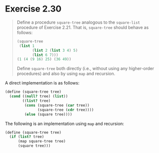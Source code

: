 # Exercise 2.30

> Define a procedure `square-tree` analogous to the `square-list` procedure of Exercise 2.21.
> That is, `square-tree` should behave as follows:
> ```scheme
> (square-tree
>  (list 1
>        (list 2 (list 3 4) 5)
>        (list 6 7)))
> (1 (4 (9 16) 25) (36 49))
> ```
> Define `square-tree` both directly (i.e., without using any higher-order procedures) and also by using `map` and recursion.



A direct implementation is as follows:
```scheme
(define (square-tree tree)
  (cond ((null? tree) (list))
        ((list? tree)
         (cons (square-tree (car tree))
               (square-tree (cdr tree))))
         (else (square tree))))
```

The following is an implementation using `map` and recursion:
```scheme
(define (square-tree tree)
  (if (list? tree)
      (map square-tree tree)
      (square tree)))
```
